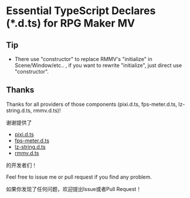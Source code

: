 # Essential TypeScript Declares (*.d.ts) for RPG Maker MV

## Tip

* There use "constructor" to replace RMMV's "initialize" in Scene/Window/etc.. , if you want to rewrite "initialize", just direct use "constructor".

## Thanks

Thanks for all providers of those components (pixi.d.ts, fps-meter.d.ts, lz-string.d.ts, rmmv.d.ts)!

谢谢提供了

* [pixi.d.ts](https://github.com/pixijs/pixi-typescript)
* [fps-meter.d.ts](https://github.com/NativeScript/nativescript-unit-test-runner)
* [lz-string.d.ts](https://github.com/pieroxy/lz-string)
* [rmmv.d.ts](https://github.com/AsterAtwood/rmmv.d.ts)

的开发者们！

Feel free to issue me or pull request if you find any problem.

如果你发现了任何问题，欢迎提出Issue或者Pull Request！